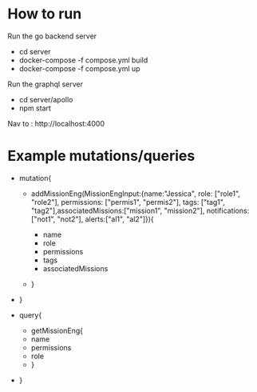 # How to run 

Run the go backend server
 - cd server
 - docker-compose -f compose.yml build
 - docker-compose -f compose.yml up

Run the graphql server
 - cd server/apollo
 - npm start

Nav to : http://localhost:4000

# Example mutations/queries
 - mutation{
    - addMissionEng(MissionEngInput:{name:"Jessica", role: ["role1", "role2"], permissions: ["permis1", "permis2"], tags: ["tag1", "tag2"],associatedMissions:["mission1", "mission2"], notifications: ["not1", "not2"], alerts:["al1", "al2"]}){
        - name
        - role
        - permissions
        - tags
        - associatedMissions

    - }
 - }


 - query{
    - getMissionEng{
    - name
    - permissions
    - role
    - }
 - }